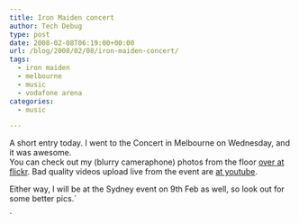 ```yaml
---
title: Iron Maiden concert
author: Tech Debug
type: post
date: 2008-02-08T06:19:00+00:00
url: /blog/2008/02/08/iron-maiden-concert/
tags:
  - iron maiden
  - melbourne
  - music
  - vodafone arena
categories:
  - music

---
```

A short entry today. I went to the Concert in Melbourne on Wednesday, and it was awesome.  
You can check out my (blurry cameraphone) photos from the floor [over at flickr][1]. Bad quality videos upload live from the event are [at youtube][2].

Either way, I will be at the Sydney event on 9th Feb as well, so look out for some better pics.`</p>
<p>`

 [1]: http://flickr.com/photos/lantrix/sets/72157603863485012/show/
 [2]: http://youtube.com/profile_videos?user=Lantrix